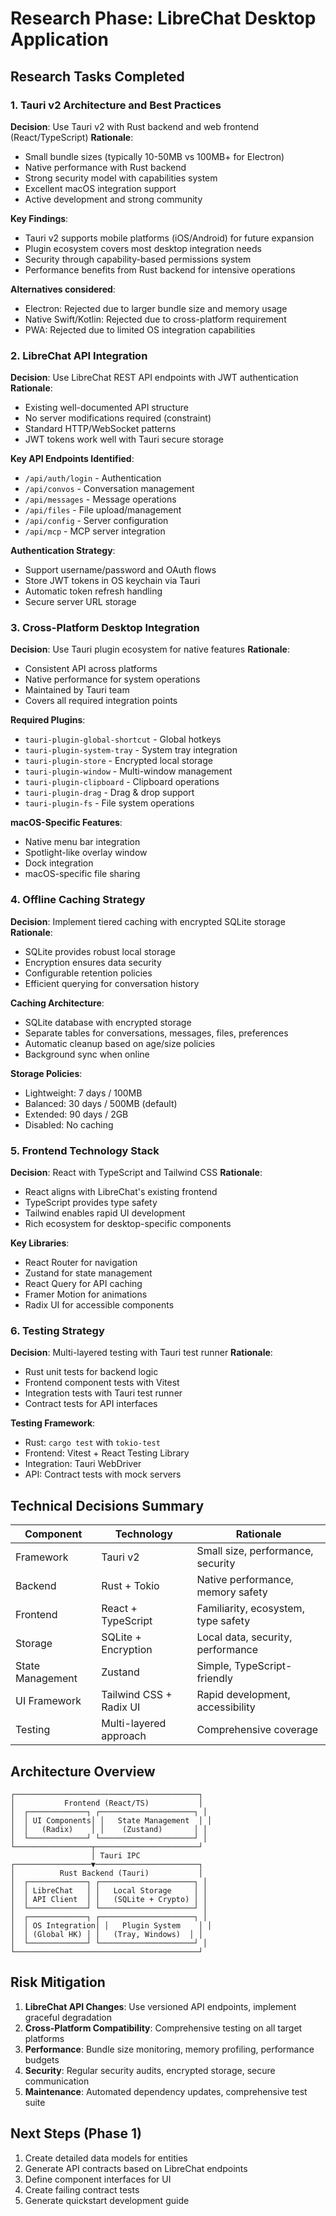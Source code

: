# Research Phase: LibreChat Desktop Application

## Research Tasks Completed

### 1. Tauri v2 Architecture and Best Practices

**Decision**: Use Tauri v2 with Rust backend and web frontend (React/TypeScript)
**Rationale**: 
- Small bundle sizes (typically 10-50MB vs 100MB+ for Electron)
- Native performance with Rust backend
- Strong security model with capabilities system
- Excellent macOS integration support
- Active development and strong community

**Key Findings**:
- Tauri v2 supports mobile platforms (iOS/Android) for future expansion
- Plugin ecosystem covers most desktop integration needs
- Security through capability-based permissions system
- Performance benefits from Rust backend for intensive operations

**Alternatives considered**:
- Electron: Rejected due to larger bundle size and memory usage
- Native Swift/Kotlin: Rejected due to cross-platform requirement
- PWA: Rejected due to limited OS integration capabilities

### 2. LibreChat API Integration

**Decision**: Use LibreChat REST API endpoints with JWT authentication
**Rationale**:
- Existing well-documented API structure
- No server modifications required (constraint)
- Standard HTTP/WebSocket patterns
- JWT tokens work well with Tauri secure storage

**Key API Endpoints Identified**:
- `/api/auth/login` - Authentication
- `/api/convos` - Conversation management  
- `/api/messages` - Message operations
- `/api/files` - File upload/management
- `/api/config` - Server configuration
- `/api/mcp` - MCP server integration

**Authentication Strategy**:
- Support username/password and OAuth flows
- Store JWT tokens in OS keychain via Tauri
- Automatic token refresh handling
- Secure server URL storage

### 3. Cross-Platform Desktop Integration

**Decision**: Use Tauri plugin ecosystem for native features
**Rationale**:
- Consistent API across platforms
- Native performance for system operations
- Maintained by Tauri team
- Covers all required integration points

**Required Plugins**:
- `tauri-plugin-global-shortcut` - Global hotkeys
- `tauri-plugin-system-tray` - System tray integration
- `tauri-plugin-store` - Encrypted local storage
- `tauri-plugin-window` - Multi-window management
- `tauri-plugin-clipboard` - Clipboard operations
- `tauri-plugin-drag` - Drag & drop support
- `tauri-plugin-fs` - File system operations

**macOS-Specific Features**:
- Native menu bar integration
- Spotlight-like overlay window
- Dock integration
- macOS-specific file sharing

### 4. Offline Caching Strategy

**Decision**: Implement tiered caching with encrypted SQLite storage
**Rationale**:
- SQLite provides robust local storage
- Encryption ensures data security
- Configurable retention policies
- Efficient querying for conversation history

**Caching Architecture**:
- SQLite database with encrypted storage
- Separate tables for conversations, messages, files, preferences
- Automatic cleanup based on age/size policies
- Background sync when online

**Storage Policies**:
- Lightweight: 7 days / 100MB
- Balanced: 30 days / 500MB (default)
- Extended: 90 days / 2GB
- Disabled: No caching

### 5. Frontend Technology Stack

**Decision**: React with TypeScript and Tailwind CSS
**Rationale**:
- React aligns with LibreChat's existing frontend
- TypeScript provides type safety
- Tailwind enables rapid UI development
- Rich ecosystem for desktop-specific components

**Key Libraries**:
- React Router for navigation
- Zustand for state management
- React Query for API caching
- Framer Motion for animations
- Radix UI for accessible components

### 6. Testing Strategy

**Decision**: Multi-layered testing with Tauri test runner
**Rationale**:
- Rust unit tests for backend logic
- Frontend component tests with Vitest
- Integration tests with Tauri test runner
- Contract tests for API interfaces

**Testing Framework**:
- Rust: `cargo test` with `tokio-test`
- Frontend: Vitest + React Testing Library
- Integration: Tauri WebDriver
- API: Contract tests with mock servers

## Technical Decisions Summary

| Component | Technology | Rationale |
|-----------|------------|-----------|
| Framework | Tauri v2 | Small size, performance, security |
| Backend | Rust + Tokio | Native performance, memory safety |
| Frontend | React + TypeScript | Familiarity, ecosystem, type safety |
| Storage | SQLite + Encryption | Local data, security, performance |
| State Management | Zustand | Simple, TypeScript-friendly |
| UI Framework | Tailwind CSS + Radix UI | Rapid development, accessibility |
| Testing | Multi-layered approach | Comprehensive coverage |

## Architecture Overview

```
┌─────────────────────────────────────────┐
│           Frontend (React/TS)           │
│  ┌─────────────┐ ┌─────────────────────┐ │
│  │ UI Components│ │   State Management  │ │
│  │   (Radix)    │ │    (Zustand)       │ │
│  └─────────────┘ └─────────────────────┘ │
└─────────────────┬───────────────────────┘
                  │ Tauri IPC
┌─────────────────▼───────────────────────┐
│          Rust Backend (Tauri)           │
│  ┌─────────────┐ ┌─────────────────────┐ │
│  │ LibreChat   │ │   Local Storage     │ │
│  │ API Client  │ │   (SQLite + Crypto) │ │
│  └─────────────┘ └─────────────────────┘ │
│  ┌─────────────┐ ┌─────────────────────┐ │
│  │ OS Integration│ │   Plugin System    │ │
│  │ (Global HK) │ │   (Tray, Windows)  │ │
│  └─────────────┘ └─────────────────────┘ │
└─────────────────────────────────────────┘
```

## Risk Mitigation

1. **LibreChat API Changes**: Use versioned API endpoints, implement graceful degradation
2. **Cross-Platform Compatibility**: Comprehensive testing on all target platforms
3. **Performance**: Bundle size monitoring, memory profiling, performance budgets
4. **Security**: Regular security audits, encrypted storage, secure communication
5. **Maintenance**: Automated dependency updates, comprehensive test suite

## Next Steps (Phase 1)

1. Create detailed data models for entities
2. Generate API contracts based on LibreChat endpoints
3. Define component interfaces for UI
4. Create failing contract tests
5. Generate quickstart development guide